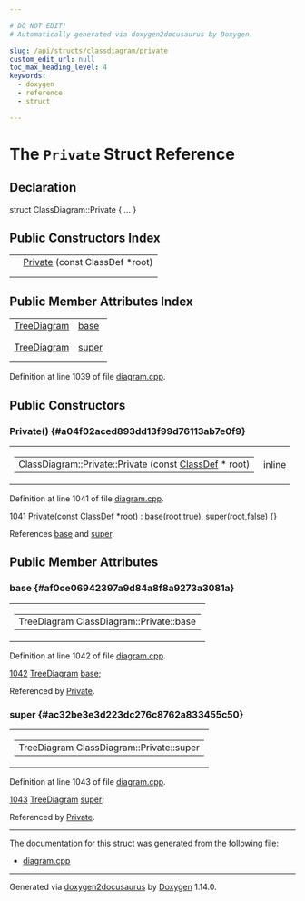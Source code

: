 ```yaml
---

# DO NOT EDIT!
# Automatically generated via doxygen2docusaurus by Doxygen.

slug: /api/structs/classdiagram/private
custom_edit_url: null
toc_max_heading_level: 4
keywords:
  - doxygen
  - reference
  - struct

---
```


<div class="doxyPage">

# The `Private` Struct Reference



## Declaration

<div class="doxyDeclaration">
struct ClassDiagram::Private { ... }
</div>

## Public Constructors Index

<table class="doxyMembersIndex">

<tr class="doxyMemberIndexItem">
<td class="doxyMemberIndexItemType" align="left" valign="top"></td>
<td class="doxyMemberIndexItemName" align="left" valign="top"><a href="#a04f02aced893dd13f99d76113ab7e0f9">Private</a> (const ClassDef *root)</td>
</tr>
<tr class="doxyMemberIndexDescription">
<td class="doxyMemberIndexDescriptionLeft"></td>
<td class="doxyMemberIndexDescriptionRight">
</td>
</tr>
<tr class="doxyMemberIndexSeparator">
<td class="doxyMemberIndexSeparator" colspan="2"></td>
</tr>

</table>

## Public Member Attributes Index

<table class="doxyMembersIndex">

<tr class="doxyMemberIndexItem">
<td class="doxyMemberIndexItemType" align="left" valign="top"><a href="/web-doxygen/docs/api/classes/treediagram">TreeDiagram</a></td>
<td class="doxyMemberIndexItemName" align="left" valign="top"><a href="#af0ce06942397a9d84a8f8a9273a3081a">base</a></td>
</tr>
<tr class="doxyMemberIndexDescription">
<td class="doxyMemberIndexDescriptionLeft"></td>
<td class="doxyMemberIndexDescriptionRight">
</td>
</tr>
<tr class="doxyMemberIndexSeparator">
<td class="doxyMemberIndexSeparator" colspan="2"></td>
</tr>

<tr class="doxyMemberIndexItem">
<td class="doxyMemberIndexItemType" align="left" valign="top"><a href="/web-doxygen/docs/api/classes/treediagram">TreeDiagram</a></td>
<td class="doxyMemberIndexItemName" align="left" valign="top"><a href="#ac32be3e3d223dc276c8762a833455c50">super</a></td>
</tr>
<tr class="doxyMemberIndexDescription">
<td class="doxyMemberIndexDescriptionLeft"></td>
<td class="doxyMemberIndexDescriptionRight">
</td>
</tr>
<tr class="doxyMemberIndexSeparator">
<td class="doxyMemberIndexSeparator" colspan="2"></td>
</tr>

</table>


<p>Definition at line 1039 of file <a href="/web-doxygen/docs/api/files/src/diagram-cpp">diagram.cpp</a>.</p>


<div class="doxySectionDef">

## Public Constructors

### Private() {#a04f02aced893dd13f99d76113ab7e0f9}

<div class="doxyMemberItem">
<div class="doxyMemberProto">
<table class="doxyMemberLabels">
<tr class="doxyMemberLabels">
<td class="doxyMemberLabelsLeft">
<table class="doxyMemberName">
<tr>
<td class="doxyMemberName">ClassDiagram::Private::Private (const <a href="/web-doxygen/docs/api/classes/classdef">ClassDef</a> * root)</td>
</tr>
</table>
</td>
<td class="doxyMemberLabelsRight">
<span class="doxyMemberLabels">
<span class="doxyMemberLabel inline">inline</span>
</span>
</td>
</tr>
</table>
</div>
<div class="doxyMemberDoc">



<p>Definition at line 1041 of file <a href="/web-doxygen/docs/api/files/src/diagram-cpp">diagram.cpp</a>.</p>


<div class="doxyProgramListing">

<div class="doxyCodeLine"><span class="doxyLineNumber"><a href="#a04f02aced893dd13f99d76113ab7e0f9">1041</a></span><span class="doxyLineContent"><span class="doxyHighlight">  <a href="#a04f02aced893dd13f99d76113ab7e0f9">Private</a>(</span><span class="doxyHighlightKeyword">const</span><span class="doxyHighlight"> <a href="/web-doxygen/docs/api/classes/classdef">ClassDef</a> *root) : <a href="#af0ce06942397a9d84a8f8a9273a3081a">base</a>(root,true), <a href="#ac32be3e3d223dc276c8762a833455c50">super</a>(root,false) {}</span></span></div>

</div>


<p>References <a href="#af0ce06942397a9d84a8f8a9273a3081a">base</a> and <a href="#ac32be3e3d223dc276c8762a833455c50">super</a>.</p>

</div>
</div>

</div>

<div class="doxySectionDef">

## Public Member Attributes

### base {#af0ce06942397a9d84a8f8a9273a3081a}

<div class="doxyMemberItem">
<div class="doxyMemberProto">
<table class="doxyMemberLabels">
<tr class="doxyMemberLabels">
<td class="doxyMemberLabelsLeft">
<table class="doxyMemberName">
<tr>
<td class="doxyMemberName">TreeDiagram ClassDiagram::Private::base</td>
</tr>
</table>
</td>
</tr>
</table>
</div>
<div class="doxyMemberDoc">



<p>Definition at line 1042 of file <a href="/web-doxygen/docs/api/files/src/diagram-cpp">diagram.cpp</a>.</p>


<div class="doxyProgramListing">

<div class="doxyCodeLine"><span class="doxyLineNumber"><a href="#af0ce06942397a9d84a8f8a9273a3081a">1042</a></span><span class="doxyLineContent"><span class="doxyHighlight">  <a href="/web-doxygen/docs/api/classes/treediagram">TreeDiagram</a> <a href="#af0ce06942397a9d84a8f8a9273a3081a">base</a>;</span></span></div>

</div>


<p>Referenced by <a href="#a04f02aced893dd13f99d76113ab7e0f9">Private</a>.</p>

</div>
</div>

### super {#ac32be3e3d223dc276c8762a833455c50}

<div class="doxyMemberItem">
<div class="doxyMemberProto">
<table class="doxyMemberLabels">
<tr class="doxyMemberLabels">
<td class="doxyMemberLabelsLeft">
<table class="doxyMemberName">
<tr>
<td class="doxyMemberName">TreeDiagram ClassDiagram::Private::super</td>
</tr>
</table>
</td>
</tr>
</table>
</div>
<div class="doxyMemberDoc">



<p>Definition at line 1043 of file <a href="/web-doxygen/docs/api/files/src/diagram-cpp">diagram.cpp</a>.</p>


<div class="doxyProgramListing">

<div class="doxyCodeLine"><span class="doxyLineNumber"><a href="#ac32be3e3d223dc276c8762a833455c50">1043</a></span><span class="doxyLineContent"><span class="doxyHighlight">  <a href="/web-doxygen/docs/api/classes/treediagram">TreeDiagram</a> <a href="#ac32be3e3d223dc276c8762a833455c50">super</a>;</span></span></div>

</div>


<p>Referenced by <a href="#a04f02aced893dd13f99d76113ab7e0f9">Private</a>.</p>

</div>
</div>

</div>

<hr/>

The documentation for this struct was generated from the following file:

<ul>
<li><a href="/web-doxygen/docs/api/files/src/diagram-cpp">diagram.cpp</a></li>
</ul>

<hr/>

<p class="doxyGeneratedBy">Generated via <a href="https://github.com/xpack/doxygen2docusaurus">doxygen2docusaurus</a> by <a href="https://www.doxygen.nl">Doxygen</a> 1.14.0.</p>

</div>
